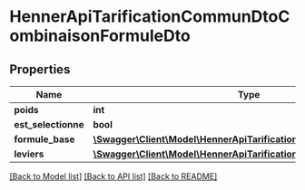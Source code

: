 # HennerApiTarificationCommunDtoCombinaisonFormuleDto

## Properties
Name | Type | Description | Notes
------------ | ------------- | ------------- | -------------
**poids** | **int** |  | [optional] 
**est_selectionne** | **bool** |  | [optional] 
**formule_base** | [**\Swagger\Client\Model\HennerApiTarificationCommunDtoFormuleDto**](HennerApiTarificationCommunDtoFormuleDto.md) |  | [optional] 
**leviers** | [**\Swagger\Client\Model\HennerApiTarificationCommunDtoLevierDto[]**](HennerApiTarificationCommunDtoLevierDto.md) |  | [optional] 

[[Back to Model list]](../README.md#documentation-for-models) [[Back to API list]](../README.md#documentation-for-api-endpoints) [[Back to README]](../README.md)


